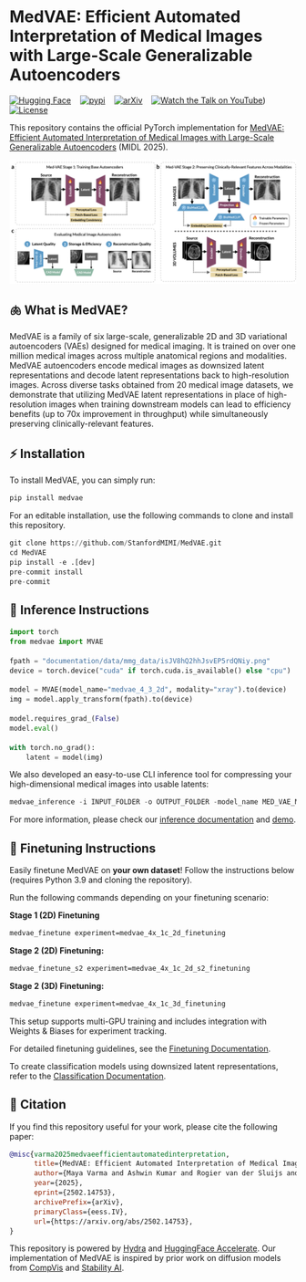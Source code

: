 # MedVAE: Efficient Automated Interpretation of Medical Images with Large-Scale Generalizable Autoencoders

[![Hugging Face](https://huggingface.co/datasets/huggingface/badges/resolve/main/model-on-hf-md.svg)](https://huggingface.co/stanfordmimi/MedVAE)    [![pypi](https://img.shields.io/pypi/v/medvae?style=for-the-badge)](https://pypi.org/project/medvae/)    [![arXiv](https://img.shields.io/badge/arXiv-2502.14753-b31b1b.svg?style=for-the-badge)](https://arxiv.org/abs/2502.14753)    [![Watch the Talk on YouTube](https://img.shields.io/badge/YouTube-Talk-red?style=for-the-badge&logo=youtube)](https://www.youtube.com/watch?v=5zoxHz71ZgY))    [![License](https://img.shields.io/github/license/stanfordmimi/medvae?style=for-the-badge)](LICENSE)

This repository contains the official PyTorch implementation for [MedVAE: Efficient Automated Interpretation of Medical Images with Large-Scale Generalizable Autoencoders](https://arxiv.org/abs/2502.14753) (MIDL 2025).

![Overview](documentation/assets/overview.png)

## 🫁 What is MedVAE?

MedVAE is a family of six large-scale, generalizable 2D and 3D variational autoencoders (VAEs) designed for medical imaging. It is trained on over one million medical images across multiple anatomical regions and modalities. MedVAE autoencoders encode medical images as downsized latent representations and decode latent representations back to high-resolution images. Across diverse tasks obtained from 20 medical image datasets, we demonstrate that utilizing MedVAE latent representations in place of high-resolution images when training downstream models can lead to efficiency benefits (up to 70x improvement in throughput) while simultaneously preserving clinically-relevant features.

## ⚡️ Installation

To install MedVAE, you can simply run:

```python
pip install medvae
```

For an editable installation, use the following commands to clone and install this repository.

```python
git clone https://github.com/StanfordMIMI/MedVAE.git
cd MedVAE
pip install -e .[dev]
pre-commit install
pre-commit
```

## 🚀 Inference Instructions

```python
import torch
from medvae import MVAE

fpath = "documentation/data/mmg_data/isJV8hQ2hhJsvEP5rdQNiy.png"
device = torch.device("cuda" if torch.cuda.is_available() else "cpu")

model = MVAE(model_name="medvae_4_3_2d", modality="xray").to(device)
img = model.apply_transform(fpath).to(device)

model.requires_grad_(False)
model.eval()

with torch.no_grad():
    latent = model(img)
```

We also developed an easy-to-use CLI inference tool for compressing your high-dimensional medical images into usable latents:

```python
medvae_inference -i INPUT_FOLDER -o OUTPUT_FOLDER -model_name MED_VAE_MODEL -modality MODALITY
```

For more information, please check our [inference documentation](/documentation/inference.md) and [demo](documentation/demo.ipynb).

## 🔧 Finetuning Instructions

Easily finetune MedVAE on **your own dataset**! Follow the instructions below (requires Python 3.9 and cloning the repository).

Run the following commands depending on your finetuning scenario:

**Stage 1 (2D) Finetuning**

```bash
medvae_finetune experiment=medvae_4x_1c_2d_finetuning
```

**Stage 2 (2D) Finetuning:**

```bash
medvae_finetune_s2 experiment=medvae_4x_1c_2d_s2_finetuning
```

**Stage 2 (3D) Finetuning:**

```bash
medvae_finetune experiment=medvae_4x_1c_3d_finetuning
```

This setup supports multi-GPU training and includes integration with Weights & Biases for experiment tracking.

For detailed finetuning guidelines, see the [Finetuning Documentation](documentation/finetune.md).

To create classification models using downsized latent representations, refer to the [Classification Documentation](documentation/classification.md).

## 📎 Citation

If you find this repository useful for your work, please cite the following paper:

```bibtex
@misc{varma2025medvaeefficientautomatedinterpretation,
      title={MedVAE: Efficient Automated Interpretation of Medical Images with Large-Scale Generalizable Autoencoders}, 
      author={Maya Varma and Ashwin Kumar and Rogier van der Sluijs and Sophie Ostmeier and Louis Blankemeier and Pierre Chambon and Christian Bluethgen and Jip Prince and Curtis Langlotz and Akshay Chaudhari},
      year={2025},
      eprint={2502.14753},
      archivePrefix={arXiv},
      primaryClass={eess.IV},
      url={https://arxiv.org/abs/2502.14753}, 
}
```

This repository is powered by [Hydra](https://github.com/facebookresearch/hydra) and [HuggingFace Accelerate](https://github.com/huggingface/accelerate). Our implementation of MedVAE is inspired by prior work on diffusion models from [CompVis](https://github.com/CompVis/latent-diffusion) and [Stability AI](https://github.com/Stability-AI/stablediffusion).
